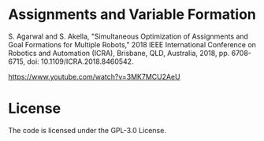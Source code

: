 # Assignments and Variable Formation

S. Agarwal and S. Akella, "Simultaneous Optimization of Assignments and Goal Formations for Multiple Robots," 2018 IEEE International Conference on Robotics and Automation (ICRA), Brisbane, QLD, Australia, 2018, pp. 6708-6715, doi: 10.1109/ICRA.2018.8460542.

https://www.youtube.com/watch?v=3MK7MCU2AeU

# License
The code is licensed under the GPL-3.0 License.
